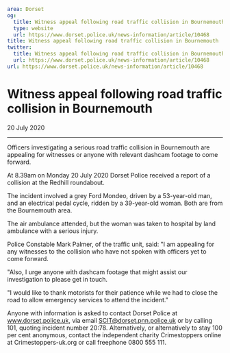 ```yaml
area: Dorset
og:
  title: Witness appeal following road traffic collision in Bournemouth
  type: website
  url: https://www.dorset.police.uk/news-information/article/10468
title: Witness appeal following road traffic collision in Bournemouth |
twitter:
  title: Witness appeal following road traffic collision in Bournemouth
  url: https://www.dorset.police.uk/news-information/article/10468
url: https://www.dorset.police.uk/news-information/article/10468
```

# Witness appeal following road traffic collision in Bournemouth

20 July 2020

* * *

Officers investigating a serious road traffic collision in Bournemouth are appealing for witnesses or anyone with relevant dashcam footage to come forward.

At 8.39am on Monday 20 July 2020 Dorset Police received a report of a collision at the Redhill roundabout.

The incident involved a grey Ford Mondeo, driven by a 53-year-old man, and an electrical pedal cycle, ridden by a 39-year-old woman. Both are from the Bournemouth area.

The air ambulance attended, but the woman was taken to hospital by land ambulance with a serious injury.

Police Constable Mark Palmer, of the traffic unit, said: "I am appealing for any witnesses to the collision who have not spoken with officers yet to come forward.

"Also, I urge anyone with dashcam footage that might assist our investigation to please get in touch.

"I would like to thank motorists for their patience while we had to close the road to allow emergency services to attend the incident."

Anyone with information is asked to contact Dorset Police at www.dorset.police.uk, via email SCIT@dorset.pnn.police.uk or by calling 101, quoting incident number 20:78. Alternatively, or alternatively to stay 100 per cent anonymous, contact the independent charity Crimestoppers online at Crimestoppers-uk.org or call freephone 0800 555 111.
